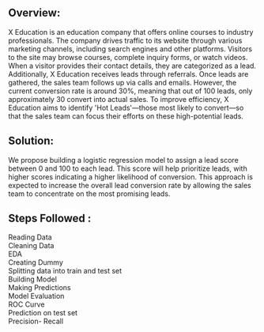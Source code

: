 ## Overview:
X Education is an education company that offers online courses to industry professionals. The company drives traffic to its website through various marketing channels, including search engines and other platforms. Visitors to the site may browse courses, complete inquiry forms, or watch videos. When a visitor provides their contact details, they are categorized as a lead. Additionally, X Education receives leads through referrals.
Once leads are gathered, the sales team follows up via calls and emails. However, the current conversion rate is around 30%, meaning that out of 100 leads, only approximately 30 convert into actual sales. To improve efficiency, X Education aims to identify 'Hot Leads'—those most likely to convert—so that the sales team can focus their efforts on these high-potential leads.

## Solution:
We propose building a logistic regression model to assign a lead score between 0 and 100 to each lead. This score will help prioritize leads, with higher scores indicating a higher likelihood of conversion. This approach is expected to increase the overall lead conversion rate by allowing the sales team to concentrate on the most promising leads.

## Steps Followed :
Reading Data \
Cleaning Data \
EDA \
Creating Dummy \
Splitting data into train and test set \
Building Model \
Making Predictions \
Model Evaluation \
ROC Curve \
Prediction on test set \
Precision- Recall 
